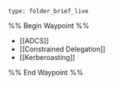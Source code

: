 
```ccard
type: folder_brief_live
```

%% Begin Waypoint %%
- [[ADCS]]
- [[Constrained Delegation]]
- [[Kerberoasting]]

%% End Waypoint %%
